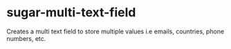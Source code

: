 # sugar-multi-text-field
Creates a multi text field to store multiple values i.e emails, countries, phone numbers, etc.
